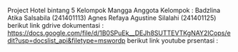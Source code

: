 Project Hotel bintang 5 
Kelompok Mangga
Anggota Kelompok : 
Badzlina Atika Salsabila (241401113)
Agnes Refaya Agustine Silalahi (241401125)
berikut link gdrive dokumentasi : https://docs.google.com/file/d/1B0SPuEk__DEJh8SUTTEVTKgNAY2ICops/edit?usp=docslist_api&filetype=mswordp
berikut link youtube prsentasi : 
